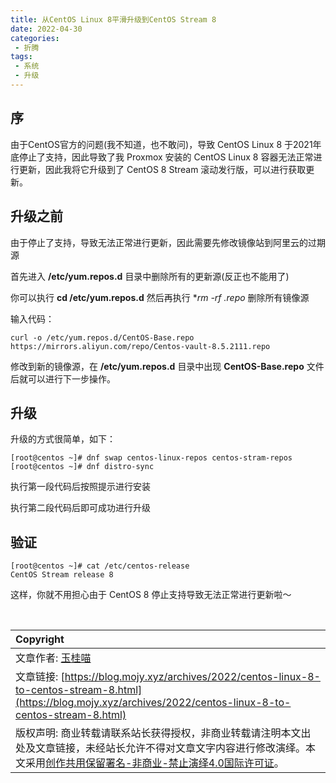 ```yaml
---
title: 从CentOS Linux 8平滑升级到CentOS Stream 8
date: 2022-04-30
categories:
 - 折腾
tags:
 - 系统
 - 升级
---
```


## 序

由于CentOS官方的问题(我不知道，也不敢问)，导致 CentOS Linux 8 于2021年底停止了支持，因此导致了我 Proxmox 安装的 CentOS Linux 8 容器无法正常进行更新，因此我将它升级到了 CentOS 8 Stream 滚动发行版，可以进行获取更新。

## 升级之前
由于停止了支持，导致无法正常进行更新，因此需要先修改镜像站到阿里云的过期源

首先进入 **/etc/yum.repos.d** 目录中删除所有的更新源(反正也不能用了)

你可以执行 **cd /etc/yum.repos.d** 然后再执行 **rm -rf *.repo** 删除所有镜像源

输入代码：

```shell
curl -o /etc/yum.repos.d/CentOS-Base.repo https://mirrors.aliyun.com/repo/Centos-vault-8.5.2111.repo
```

修改到新的镜像源，在 **/etc/yum.repos.d** 目录中出现 **CentOS-Base.repo** 文件后就可以进行下一步操作。

## 升级

升级的方式很简单，如下：

```shell
[root@centos ~]# dnf swap centos-linux-repos centos-stram-repos
[root@centos ~]# dnf distro-sync
```

执行第一段代码后按照提示进行安装

执行第二段代码后即可成功进行升级

## 验证

```shell
[root@centos ~]# cat /etc/centos-release
CentOS Stream release 8
```

这样，你就不用担心由于 CentOS 8 停止支持导致无法正常进行更新啦～
            
<br>

| Copyright |
| :-----|
| 文章作者: <a href="mailto:abcd2890000456@126.com">玉桂喵</a> |
| 文章链接: [https://blog.mojy.xyz/archives/2022/centos-linux-8-to-centos-stream-8.html](https://blog.mojy.xyz/archives/2022/centos-linux-8-to-centos-stream-8.html) |
| 版权声明: 商业转载请联系站长获得授权，非商业转载请注明本文出处及文章链接，未经站长允许不得对文章文字内容进行修改演绎。本文采用<a href="https://creativecommons.org/licenses/by-nc-nd/4.0/" target="_blank">创作共用保留署名-非商业-禁止演绎4.0国际许可证</a>。 |
